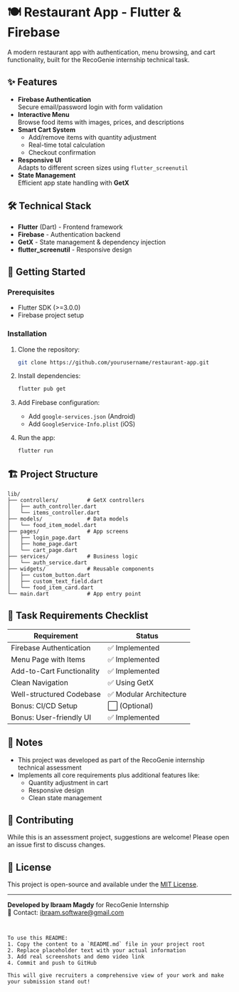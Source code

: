 # 🍽️ Restaurant App - Flutter & Firebase

A modern restaurant app with authentication, menu browsing, and cart functionality, built for the RecoGenie internship technical task.

## ✨ Features

- **Firebase Authentication**  
  Secure email/password login with form validation
- **Interactive Menu**  
  Browse food items with images, prices, and descriptions
- **Smart Cart System**  
  - Add/remove items with quantity adjustment
  - Real-time total calculation
  - Checkout confirmation
- **Responsive UI**  
  Adapts to different screen sizes using `flutter_screenutil`
- **State Management**  
  Efficient app state handling with **GetX**

## 🛠️ Technical Stack

- **Flutter** (Dart) - Frontend framework
- **Firebase** - Authentication backend
- **GetX** - State management & dependency injection
- **flutter_screenutil** - Responsive design

## 🚀 Getting Started

### Prerequisites
- Flutter SDK (>=3.0.0)
- Firebase project setup

### Installation
1. Clone the repository:
   ```bash
   git clone https://github.com/yourusername/restaurant-app.git
   ```
2. Install dependencies:
   ```bash
   flutter pub get
   ```
3. Add Firebase configuration:
   - Add `google-services.json` (Android)
   - Add `GoogleService-Info.plist` (iOS)

4. Run the app:
   ```bash
   flutter run
   ```

## 🏗️ Project Structure

```
lib/
├── controllers/         # GetX controllers
│   ├── auth_controller.dart
│   └── items_controller.dart
├── models/              # Data models
│   └── food_item_model.dart
├── pages/               # App screens
│   ├── login_page.dart
│   ├── home_page.dart
│   └── cart_page.dart
├── services/            # Business logic
│   └── auth_service.dart
├── widgets/             # Reusable components
│   ├── custom_button.dart
│   ├── custom_text_field.dart
│   └── food_item_card.dart
└── main.dart            # App entry point
```

## 🎯 Task Requirements Checklist

| Requirement | Status |
|-------------|--------|
| Firebase Authentication | ✅ Implemented |
| Menu Page with Items | ✅ Implemented |
| Add-to-Cart Functionality | ✅ Implemented |
| Clean Navigation | ✅ Using GetX |
| Well-structured Codebase | ✅ Modular Architecture |
| Bonus: CI/CD Setup | ⬜️ (Optional) |
| Bonus: User-friendly UI | ✅ Implemented |

## 📝 Notes

- This project was developed as part of the RecoGenie internship technical assessment
- Implements all core requirements plus additional features like:
  - Quantity adjustment in cart
  - Responsive design
  - Clean state management

## 🤝 Contributing

While this is an assessment project, suggestions are welcome! Please open an issue first to discuss changes.

## 📄 License

This project is open-source and available under the [MIT License](LICENSE).

---

**Developed by Ibraam Magdy** for RecoGenie Internship  
📧 Contact: ibraam.software@gmail.com
```


To use this README:
1. Copy the content to a `README.md` file in your project root
2. Replace placeholder text with your actual information
3. Add real screenshots and demo video link
4. Commit and push to GitHub

This will give recruiters a comprehensive view of your work and make your submission stand out!
